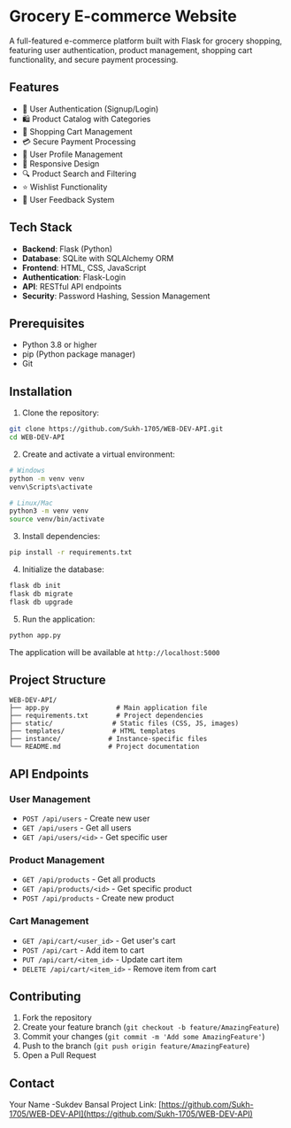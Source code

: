 # Grocery E-commerce Website

A full-featured e-commerce platform built with Flask for grocery shopping, featuring user authentication, product management, shopping cart functionality, and secure payment processing.

## Features

- 🔐 User Authentication (Signup/Login)
- 🛍️ Product Catalog with Categories
- 🛒 Shopping Cart Management
- 💳 Secure Payment Processing
- 👤 User Profile Management
- 📱 Responsive Design
- 🔍 Product Search and Filtering
- ⭐ Wishlist Functionality
- 📝 User Feedback System

## Tech Stack

- **Backend**: Flask (Python)
- **Database**: SQLite with SQLAlchemy ORM
- **Frontend**: HTML, CSS, JavaScript
- **Authentication**: Flask-Login
- **API**: RESTful API endpoints
- **Security**: Password Hashing, Session Management

## Prerequisites

- Python 3.8 or higher
- pip (Python package manager)
- Git

## Installation

1. Clone the repository:
```bash
git clone https://github.com/Sukh-1705/WEB-DEV-API.git
cd WEB-DEV-API
```

2. Create and activate a virtual environment:
```bash
# Windows
python -m venv venv
venv\Scripts\activate

# Linux/Mac
python3 -m venv venv
source venv/bin/activate
```

3. Install dependencies:
```bash
pip install -r requirements.txt
```

4. Initialize the database:
```bash
flask db init
flask db migrate
flask db upgrade
```

5. Run the application:
```bash
python app.py
```

The application will be available at `http://localhost:5000`

## Project Structure

```
WEB-DEV-API/
├── app.py                 # Main application file
├── requirements.txt       # Project dependencies
├── static/               # Static files (CSS, JS, images)
├── templates/            # HTML templates
├── instance/            # Instance-specific files
└── README.md            # Project documentation
```

## API Endpoints

### User Management
- `POST /api/users` - Create new user
- `GET /api/users` - Get all users
- `GET /api/users/<id>` - Get specific user

### Product Management
- `GET /api/products` - Get all products
- `GET /api/products/<id>` - Get specific product
- `POST /api/products` - Create new product

### Cart Management
- `GET /api/cart/<user_id>` - Get user's cart
- `POST /api/cart` - Add item to cart
- `PUT /api/cart/<item_id>` - Update cart item
- `DELETE /api/cart/<item_id>` - Remove item from cart

## Contributing

1. Fork the repository
2. Create your feature branch (`git checkout -b feature/AmazingFeature`)
3. Commit your changes (`git commit -m 'Add some AmazingFeature'`)
4. Push to the branch (`git push origin feature/AmazingFeature`)
5. Open a Pull Request



## Contact

Your Name -Sukdev Bansal
Project Link: [https://github.com/Sukh-1705/WEB-DEV-API](https://github.com/Sukh-1705/WEB-DEV-API) 

